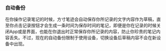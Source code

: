 ### 自动备份

在你操作记录笔记的时候，方寸笔迹会自动保存你所记录的文字内容作为草稿，直至你点击记录按钮才会生成一条时间为保存时间的笔记，即便是你在记录的时候关闭App或是界面，也能在你退出时正常保存你所记录的内容，防止你珍贵的笔记内容丢失。不过，现在的自动备份限制于使用设备，切换设备后草稿内容不会在新设备中出现。

